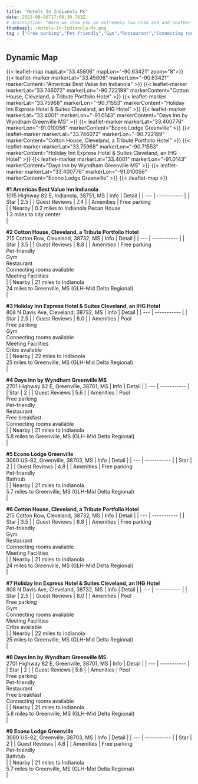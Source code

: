 ```yaml
---
title: "Hotels In Indianola Ms"
date: 2023-08-06T17:00:30.763Z
# description: "Here we show you an extremely low risk and and another medium risk approach to earn passive income "
thumbnail: /Hotels-In-Indianola-Ms.png
tag : ["Free parking","Pet-friendly","Gym","Restaurant","Connecting rooms available","Meeting Facilities","Pool","Cribs available","Free breakfast","Bathtub"]
---
```


## Dynamic Map
{{< leaflet-map  mapLat="33.45806" mapLon="-90.63421" zoom="8">}}
    {{< leaflet-marker markerLat="33.45806" markerLon="-90.63421" markerContent="Americas Best Value Inn Indianola" >}}
    {{< leaflet-marker markerLat="33.746072" markerLon="-90.722199" markerContent="Cotton House, Cleveland, a Tribute Portfolio Hotel" >}}
    {{< leaflet-marker markerLat="33.75968" markerLon="-90.71553" markerContent="Holiday Inn Express Hotel & Suites Cleveland, an IHG Hotel" >}}
    {{< leaflet-marker markerLat="33.4001" markerLon="-91.0143" markerContent="Days Inn by Wyndham Greenville MS" >}}
    {{< leaflet-marker markerLat="33.400776" markerLon="-91.010056" markerContent="Econo Lodge Greenville" >}}
    {{< leaflet-marker markerLat="33.746072" markerLon="-90.722199" markerContent="Cotton House, Cleveland, a Tribute Portfolio Hotel" >}}
    {{< leaflet-marker markerLat="33.75968" markerLon="-90.71553" markerContent="Holiday Inn Express Hotel & Suites Cleveland, an IHG Hotel" >}}
    {{< leaflet-marker markerLat="33.4001" markerLon="-91.0143" markerContent="Days Inn by Wyndham Greenville MS" >}}
    {{< leaflet-marker markerLat="33.400776" markerLon="-91.010056" markerContent="Econo Lodge Greenville" >}}
{{< /leaflet-map >}}


**#1 Americas Best Value Inn Indianola**<br>1015 Highway 82 E, Indianola, 38751, MS
| Info | Detail |
| --- | ----------- |
| Star | 2.5 |
| Guest Reviews | 7.4 |
| Amenities | Free parking<br> |
| Nearby | 0.2 miles to Indianola Pecan House<br>1.3 miles to city center<br> |

**#2 Cotton House, Cleveland, a Tribute Portfolio Hotel**<br>215 Cotton Row, Cleveland, 38732, MS
| Info | Detail |
| --- | ----------- |
| Star | 3.5 |
| Guest Reviews | 8.8 |
| Amenities | Free parking<br>Pet-friendly<br>Gym<br>Restaurant<br>Connecting rooms available<br>Meeting Facilities<br> |
| Nearby | 21 miles to Indianola<br>24 miles to Greenville, MS (GLH-Mid Delta Regional)<br> |

**#3 Holiday Inn Express Hotel & Suites Cleveland, an IHG Hotel**<br>808 N Davis Ave, Cleveland, 38732, MS
| Info | Detail |
| --- | ----------- |
| Star | 2.5 |
| Guest Reviews | 8.0 |
| Amenities | Pool<br>Free parking<br>Gym<br>Connecting rooms available<br>Meeting Facilities<br>Cribs available<br> |
| Nearby | 22 miles to Indianola<br>25 miles to Greenville, MS (GLH-Mid Delta Regional)<br> |

**#4 Days Inn by Wyndham Greenville MS**<br>2701 Highway 82 E, Greenville, 38701, MS
| Info | Detail |
| --- | ----------- |
| Star | 2 |
| Guest Reviews | 5.6 |
| Amenities | Pool<br>Free parking<br>Pet-friendly<br>Restaurant<br>Free breakfast<br>Connecting rooms available<br> |
| Nearby | 21 miles to Indianola<br>5.8 miles to Greenville, MS (GLH-Mid Delta Regional)<br> |

**#5 Econo Lodge Greenville**<br>3080 US-82, Greenville, 38703, MS
| Info | Detail |
| --- | ----------- |
| Star | 2 |
| Guest Reviews | 4.8 |
| Amenities | Free parking<br>Pet-friendly<br>Bathtub<br> |
| Nearby | 21 miles to Indianola<br>5.7 miles to Greenville, MS (GLH-Mid Delta Regional)<br> |

**#6 Cotton House, Cleveland, a Tribute Portfolio Hotel**<br>215 Cotton Row, Cleveland, 38732, MS
| Info | Detail |
| --- | ----------- |
| Star | 3.5 |
| Guest Reviews | 8.8 |
| Amenities | Free parking<br>Pet-friendly<br>Gym<br>Restaurant<br>Connecting rooms available<br>Meeting Facilities<br> |
| Nearby | 21 miles to Indianola<br>24 miles to Greenville, MS (GLH-Mid Delta Regional)<br> |

**#7 Holiday Inn Express Hotel & Suites Cleveland, an IHG Hotel**<br>808 N Davis Ave, Cleveland, 38732, MS
| Info | Detail |
| --- | ----------- |
| Star | 2.5 |
| Guest Reviews | 8.0 |
| Amenities | Pool<br>Free parking<br>Gym<br>Connecting rooms available<br>Meeting Facilities<br>Cribs available<br> |
| Nearby | 22 miles to Indianola<br>25 miles to Greenville, MS (GLH-Mid Delta Regional)<br> |

**#8 Days Inn by Wyndham Greenville MS**<br>2701 Highway 82 E, Greenville, 38701, MS
| Info | Detail |
| --- | ----------- |
| Star | 2 |
| Guest Reviews | 5.6 |
| Amenities | Pool<br>Free parking<br>Pet-friendly<br>Restaurant<br>Free breakfast<br>Connecting rooms available<br> |
| Nearby | 21 miles to Indianola<br>5.8 miles to Greenville, MS (GLH-Mid Delta Regional)<br> |

**#9 Econo Lodge Greenville**<br>3080 US-82, Greenville, 38703, MS
| Info | Detail |
| --- | ----------- |
| Star | 2 |
| Guest Reviews | 4.8 |
| Amenities | Free parking<br>Pet-friendly<br>Bathtub<br> |
| Nearby | 21 miles to Indianola<br>5.7 miles to Greenville, MS (GLH-Mid Delta Regional)<br> |


